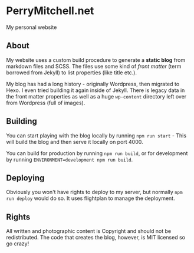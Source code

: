 # PerryMitchell.net
My personal website

## About
My website uses a custom build procedure to generate a **static blog** from markdown files and SCSS. The files use some kind of _front matter_ (term borrowed from Jekyll) to list properties (like title etc.).

My blog has had a long history - originally Wordpress, then migrated to Hexo. I even tried building it again inside of Jekyll. There is legacy data in the front matter properties as well as a huge `wp-content` directory left over from Wordpress (full of images).

## Building
You can start playing with the blog locally by running `npm run start` - This will build the blog and then serve it locally on port 4000.

You can build for production by running `npm run build`, or for development by running `ENVIRONMENT=development npm run build`.

## Deploying
Obviously you won't have rights to deploy to my server, but normally `npm run deploy` would do so. It uses flightplan to manage the deployment.

## Rights
All written and photographic content is Copyright and should not be redistributed. The code that creates the blog, however, is MIT licensed so go crazy!

